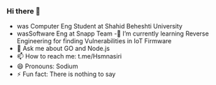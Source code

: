 ### Hi there 👋




  
 - was Computer Eng Student at Shahid Beheshti University
 - wasSoftware Eng at Snapp Team
 -🌱 I’m currently learning Reverse Engineering for finding Vulnerabilities in IoT Firmware
- 💬 Ask me about GO and Node.js
- 📫 How to reach me: t.me/Hsmnasiri
- 😄 Pronouns: Sodium
- ⚡ Fun fact: There is nothing to say


